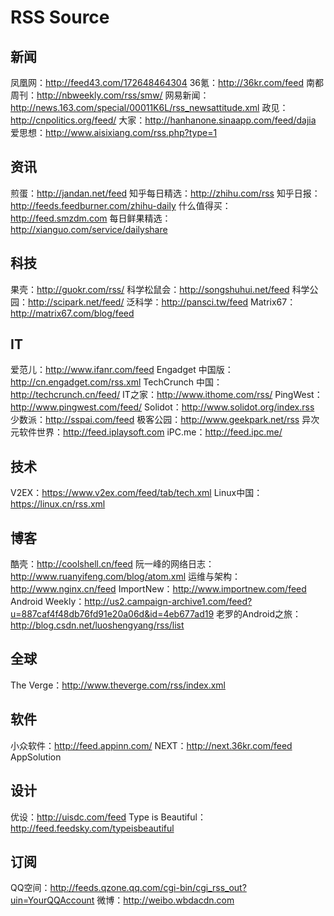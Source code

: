 # RSS Source

## 新闻
凤凰网：http://feed43.com/172648464304
36氪：http://36kr.com/feed
南都周刊：http://nbweekly.com/rss/smw/
网易新闻：http://news.163.com/special/00011K6L/rss_newsattitude.xml
政见：http://cnpolitics.org/feed/
大家：http://hanhanone.sinaapp.com/feed/dajia
爱思想：http://www.aisixiang.com/rss.php?type=1

## 资讯
煎蛋：http://jandan.net/feed
知乎每日精选：http://zhihu.com/rss
知乎日报：http://feeds.feedburner.com/zhihu-daily
什么值得买：http://feed.smzdm.com
每日鲜果精选：http://xianguo.com/service/dailyshare

## 科技
果壳：http://guokr.com/rss/
科学松鼠会：http://songshuhui.net/feed
科学公园：http://scipark.net/feed/
泛科学：http://pansci.tw/feed
Matrix67：http://matrix67.com/blog/feed

## IT
爱范儿：http://www.ifanr.com/feed
Engadget 中国版：http://cn.engadget.com/rss.xml
TechCrunch 中国：http://techcrunch.cn/feed/
IT之家：http://www.ithome.com/rss/
PingWest：http://www.pingwest.com/feed/
Solidot：http://www.solidot.org/index.rss
少数派：http://sspai.com/feed
极客公园：http://www.geekpark.net/rss
异次元软件世界：http://feed.iplaysoft.com
iPC.me：http://feed.ipc.me/

## 技术
V2EX：https://www.v2ex.com/feed/tab/tech.xml
Linux中国：https://linux.cn/rss.xml

## 博客
酷壳：http://coolshell.cn/feed
阮一峰的网络日志：http://www.ruanyifeng.com/blog/atom.xml
运维与架构：http://www.nginx.cn/feed
ImportNew：http://www.importnew.com/feed
Android Weekly：http://us2.campaign-archive1.com/feed?u=887caf4f48db76fd91e20a06d&id=4eb677ad19
老罗的Android之旅：http://blog.csdn.net/luoshengyang/rss/list

## 全球
The Verge：http://www.theverge.com/rss/index.xml

## 软件
小众软件：http://feed.appinn.com/
NEXT：http://next.36kr.com/feed
AppSolution

## 设计
优设：http://uisdc.com/feed
Type is Beautiful：http://feed.feedsky.com/typeisbeautiful

## 订阅
QQ空间：http://feeds.qzone.qq.com/cgi-bin/cgi_rss_out?uin=YourQQAccount
微博：http://weibo.wbdacdn.com